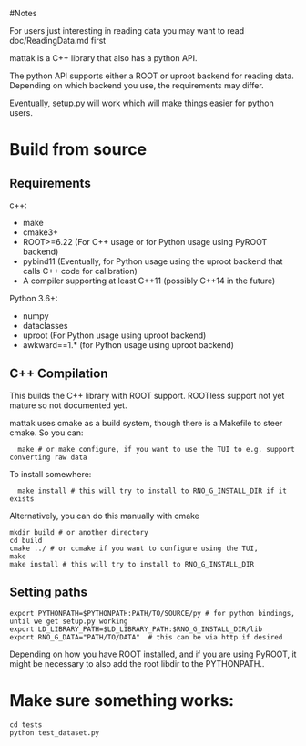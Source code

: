#Notes

For users just interesting in reading data you may want to read doc/ReadingData.md first 

mattak is a C++ library that also has a python API. 

The python API supports either a ROOT or uproot backend for reading data. Depending on which backend you use, the requirements may differ. 

Eventually, setup.py will work which will make things easier for python users. 

# Build from source



## Requirements

c++:
 - make 
 - cmake3+
 - ROOT>=6.22 (For C++ usage or for Python usage using PyROOT backend) 
 - pybind11 (Eventually, for Python usage using the uproot backend that calls C++ code for calibration) 
 - A compiler supporting at least C++11  (possibly C++14 in the future) 

Python 3.6+:
 - numpy
 - dataclasses
 - uproot  (For Python usage using uproot backend) 
 - awkward==1.\* (for Python usage using uproot backend) 


## C++ Compilation

This builds the C++ library with ROOT support. ROOTless support not yet mature so not documented yet. 

mattak uses cmake as a build system, though there is a Makefile to steer cmake. 
So you can:
```
  make # or make configure, if you want to use the TUI to e.g. support converting raw data 
```
To install somewhere: 
```
  make install # this will try to install to RNO_G_INSTALL_DIR if it exists 
```

Alternatively, you can do this manually with cmake 

``` 
mkdir build # or another directory
cd build
cmake ../ # or ccmake if you want to configure using the TUI,  
make
make install # this will try to install to RNO_G_INSTALL_DIR

```

## Setting paths


```
export PYTHONPATH=$PYTHONPATH:PATH/TO/SOURCE/py # for python bindings, until we get setup.py working 
export LD_LIBRARY_PATH=$LD_LIBRARY_PATH:$RNO_G_INSTALL_DIR/lib
export RNO_G_DATA="PATH/TO/DATA"  # this can be via http if desired
```

Depending on how you have ROOT installed, and if you are using PyROOT, it might be necessary to also add the root libdir to the PYTHONPATH..

# Make sure something works: 
```
cd tests
python test_dataset.py 
```

